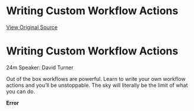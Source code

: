# Writing Custom Workflow Actions
[View Original Source](https://community.rockrms.com/developer/videos/writing-custom-workflow-actions)

   

Writing Custom Workflow Actions
===============================

24m Speaker: David Turner

Out of the box workflows are powerful. Learn to write your own workflow actions and you'll be unstoppable. The sky will literally be the limit of what you can do.

**Error**